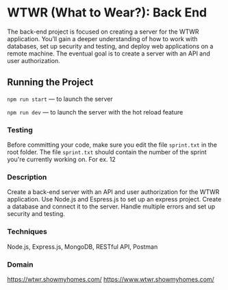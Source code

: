 # WTWR (What to Wear?): Back End

The back-end project is focused on creating a server for the WTWR application. You’ll gain a deeper understanding of how to work with databases, set up security and testing, and deploy web applications on a remote machine. The eventual goal is to create a server with an API and user authorization.

## Running the Project

`npm run start` — to launch the server

`npm run dev` — to launch the server with the hot reload feature

### Testing

Before committing your code, make sure you edit the file `sprint.txt` in the root folder. The file `sprint.txt` should contain the number of the sprint you're currently working on. For ex. 12

### Description

Create a back-end server with an API and user authorization for the WTWR application. Use Node.js and Espress.js to set up an express project. Create a database and connect it to the server. Handle multiple errors and set up security and testing.

### Techniques

Node.js, Express.js, MongoDB, RESTful API, Postman

### Domain

https://wtwr.showmyhomes.com/
https://www.wtwr.showmyhomes.com/
